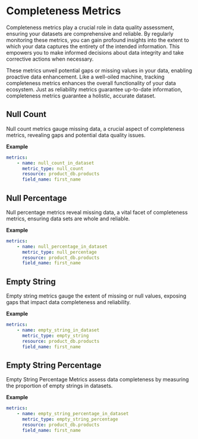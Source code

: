 # **Completeness Metrics**

Completeness metrics play a crucial role in data quality assessment, ensuring your datasets are comprehensive and reliable. By regularly monitoring these metrics, you can gain profound insights into the extent to which your data captures the entirety of the intended information. This empowers you to make informed decisions about data integrity and take corrective actions when necessary.

These metrics unveil potential gaps or missing values in your data, enabling proactive data enhancement. Like a well-oiled machine, tracking completeness metrics enhances the overall functionality of your data ecosystem. Just as reliability metrics guarantee up-to-date information, completeness metrics guarantee a holistic, accurate dataset.


## **Null Count**

Null count metrics gauge missing data, a crucial aspect of completeness metrics, revealing gaps and potential data quality issues.



**Example**

```yaml title="dcs_config.yaml"
metrics:
    - name: null_count_in_dataset
      metric_type: null_count
      resource: product_db.products
      field_name: first_name

```


## **Null Percentage**

Null percentage metrics reveal missing data, a vital facet of completeness metrics, ensuring data sets are whole and reliable.

**Example**

```yaml title="dcs_config.yaml"
metrics:
    - name: null_percentage_in_dataset
      metric_type: null_percentage
      resource: product_db.products
      field_name: first_name

```

## **Empty String**

Empty string metrics gauge the extent of missing or null values, exposing gaps that impact data completeness and reliability.

**Example**

```yaml title="dcs_config.yaml"
metrics:
    - name: empty_string_in_dataset
      metric_type: empty_string
      resource: product_db.products
      field_name: first_name

```

## **Empty String Percentage**

Empty String Percentage Metrics assess data completeness by measuring the proportion of empty strings in datasets.

**Example**

```yaml title="dcs_config.yaml"
metrics:
    - name: empty_string_percentage_in_dataset
      metric_type: empty_string_percentage
      resource: product_db.products
      field_name: first_name

```